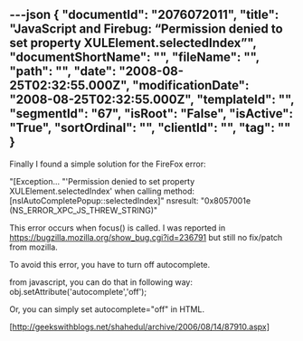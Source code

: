 ---json
{
  "documentId": "2076072011",
  "title": "JavaScript and Firebug: “Permission denied to set property XULElement.selectedIndex”",
  "documentShortName": "",
  "fileName": "",
  "path": "",
  "date": "2008-08-25T02:32:55.000Z",
  "modificationDate": "2008-08-25T02:32:55.000Z",
  "templateId": "",
  "segmentId": "67",
  "isRoot": "False",
  "isActive": "True",
  "sortOrdinal": "",
  "clientId": "",
  "tag": ""
}
---

Finally I found a simple solution for the FireFox error:

&quot;[Exception... &quot;'Permission denied to set property XULElement.selectedIndex' when calling method: [nsIAutoCompletePopup::selectedIndex]&quot; nsresult: &quot;0x8057001e (NS_ERROR_XPC_JS_THREW_STRING)&quot;

This error occurs when focus() is called. I was reported in https://bugzilla.mozilla.org/show_bug.cgi?id=236791 but still no fix/patch from mozilla.

To avoid this error, you have to turn off autocomplete.

from javascript, you can do that in following way: obj.setAttribute('autocomplete','off');

Or, you can simply set autocomplete=&quot;off&quot; in HTML. 

[http://geekswithblogs.net/shahedul/archive/2006/08/14/87910.aspx]
